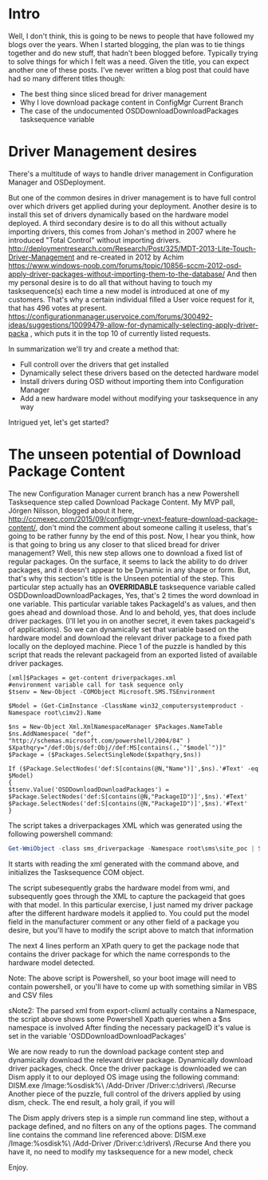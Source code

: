 # Intro
Well, I don't think, this is going to be news to people that have followed my blogs over the years. When I started blogging, the plan was to tie things together and do new stuff, that hadn't been blogged before. Typically trying to solve things for which I felt was a need.
Given the title, you can expect another one of these posts.
I've never written a blog post that could have had so many different titles though:

* The best thing since sliced bread for driver management
* Why I love download package content in ConfigMgr Current Branch
* The case of the undocumented OSDDownloadDownloadPackages tasksequence variable

# Driver Management desires

There's a multitude of ways to handle driver management in Configuration Manager and OSDeployment.

But one of the common desires in driver management is to have full control over which drivers get applied during your deployment.
Another desire is to install this set of drivers dynamically based on the hardware model deployed.
A third secondary desire is to do all this without actually importing drivers, this comes from Johan's method in 2007 where he introduced "Total Control" without importing drivers. http://deploymentresearch.com/Research/Post/325/MDT-2013-Lite-Touch-Driver-Management and re-created in 2012 by Achim https://www.windows-noob.com/forums/topic/10856-sccm-2012-osd-apply-driver-packages-without-importing-them-to-the-database/
And then my personal desire is to do all that without having to touch my tasksequence(s) each time a new model is introduced at one of my customers.
That's why a certain individual filled a User voice request for it, that has 496 votes at present. https://configurationmanager.uservoice.com/forums/300492-ideas/suggestions/10099479-allow-for-dynamically-selecting-apply-driver-packa , which puts it in the top 10 of currently listed requests.

In summarization we'll try and create a method that:

- Full controll over the drivers that get installed
- Dynamically select these drivers based on the detected hardware model
- Install drivers during OSD without importing them into Configuration Manager
- Add a new hardware model without modifying your tasksequence in any way


Intrigued yet, let's get started?
# The unseen potential of Download Package Content

The new Configuration Manager current branch has a new Powershell Tasksequence step called Download Package Content.
My MVP pall, Jörgen Nilsson, blogged about it here, http://ccmexec.com/2015/09/configmgr-vnext-feature-download-package-content/, don't mind the comment about someone calling it useless, that's going to be rather funny by the end of this post.
Now, I hear you think, how is that going to bring us any closer to that sliced bread for driver management? Well, this new step allows one to download a fixed list of regular packages.
On the surface, it seems to lack the ability to do driver packages, and it doesn't appear to be Dynamic in any shape or form.
But, that's why this section's title is the Unseen potential of the step. This particular step actually has an **OVERRIDABLE** tasksequence variable called OSDDownloadDownloadPackages, Yes, that's 2 times the word download in one variable. This particular variable takes PackageId's as values, and then goes ahead and download those. And lo and behold, yes, that does include driver packages. (I'll let you in on another secret, it even takes packageid's of applications).
So we can dynamically set that variable based on the hardware model and download the relevant driver package to a fixed path locally on the deployed machine. Piece 1 of the puzzle is handled by this script that reads the relevant packageid from an exported listed of available driver packages.

```posh
[xml]$Packages = get-content driverpackages.xml
#environment variable call for task sequence only
$tsenv = New-Object -COMObject Microsoft.SMS.TSEnvironment

$Model = (Get-CimInstance -ClassName win32_computersystemproduct -Namespace root\cimv2).Name

$ns = New-Object Xml.XmlNamespaceManager $Packages.NameTable
$ns.AddNamespace( "def", "http://schemas.microsoft.com/powershell/2004/04" )
$Xpathqry="/def:Objs/def:Obj//def:MS[contains(.,`"$model`")]"
$Package = ($Packages.SelectSingleNode($xpathqry,$ns))

If ($Package.SelectNodes('def:S[contains(@N,"Name")]',$ns).'#Text' -eq $Model)
{
$tsenv.Value('OSDDownloadDownloadPackages') = $Package.SelectNodes('def:S[contains(@N,"PackageID")]',$ns).'#Text'
$Package.SelectNodes('def:S[contains(@N,"PackageID")]',$ns).'#Text'
}
```

The script takes a driverpackages XML which was generated using the following powershell command:

```Powershell
Get-WmiObject -class sms_driverpackage -Namespace root\sms\site_poc | Select-Object Name,PackageID | export-clixml driverpackages.xml
```

It starts with reading the xml generated with the command above, and initializes the Tasksequence COM object.


The script subesequently grabs the hardware model from wmi, and subsequently  goes through the XML to capture the packageid that goes with that model. In this particular exercise, I just named my driver package after the different hardware models it applied to.
You could put the model field in the manufacturer comment or any other field of a package you desire, but you'll have to modify the script above to match that information

The next 4 lines perform an XPath query to get the package node that contains the driver package for which the name corresponds to the hardware model detected.

Note: The above script is Powershell, so your boot image will need to contain powershell, or you'll have to come up with something similar in VBS and CSV files

sNote2: The parsed xml from export-clixml actually contains a Namespace, the script above shows some Powershell Xpath queries when a $ns namespace is involved
After finding the necessary packageID it's value is set in the variable 'OSDDownloadDownloadPackages'

We are now ready to run the download package content step and dynamically download the relevant driver package.
Dynamically download driver packages, check.
Once the driver package is downloaded we can Dism apply it to our deployed OS image using the following command:
DISM.exe /Image:%osdisk%\ /Add-Driver /Driver:c:\drivers\ /Recurse
Another piece of the puzzle, full control of the drivers applied by using dism, check.
The end result, a holy grail, if you will

The Dism apply drivers step is a simple run command line step, without a package defined, and no filters on any of the options pages.
The command line contains the command line referenced above:
DISM.exe /Image:%osdisk%\ /Add-Driver /Driver:c:\drivers\ /Recurse
And there you have it, no need to modify my tasksequence for a new model, check

Enjoy.